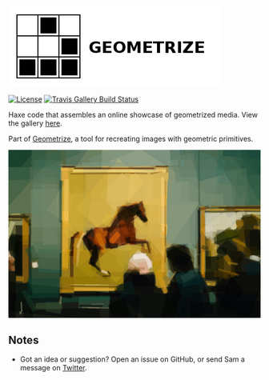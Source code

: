[![Project logo](https://github.com/Tw1ddle/geometrize-gallery/blob/master/screenshots/geometrize_gallery_logo.png?raw=true "Geometrize Gallery - recreating images as geometric shapes logo")](https://github.com/Tw1ddle/geometrize-lib)

[![License](http://img.shields.io/:license-mit-blue.svg?style=flat-square)](https://github.com/Tw1ddle/geometrize-gallery/blob/master/LICENSE)
[![Travis Gallery Build Status](https://img.shields.io/travis/Tw1ddle/geometrize-gallery.svg?style=flat-square)](https://travis-ci.org/Tw1ddle/geometrize-gallery)

Haxe code that assembles an online showcase of geometrized media. View the gallery [here](gallery.geometrize.co.uk).

Part of [Geometrize](https://github.com/Tw1ddle/geometrize-lib), a tool for recreating images with geometric primitives.

[![Geometrized Art Gallery](https://github.com/Tw1ddle/geometrize-gallery/blob/master/screenshots/art_gallery.jpg?raw=true "Geometrized art gallery, 300 rotated rectangles")](https://github.com/Tw1ddle/geometrize-lib)

## Notes
 * Got an idea or suggestion? Open an issue on GitHub, or send Sam a message on [Twitter](https://twitter.com/Sam_Twidale).
